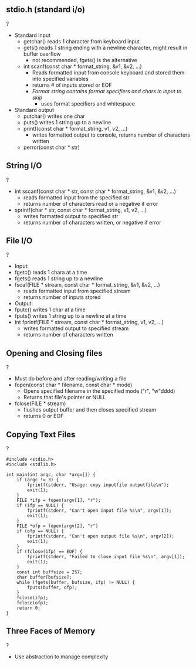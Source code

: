 
## stdio.h (standard i/o)
?
- Standard input
	- getchar() reads 1 character from keyboard input
	- gets() reads 1 string ending with a newline character, might result in buffer overflow
		- not recommended, fgets() is the alternative
	- int scanf(const char * format_string, &v1, &v2, ...)
		- Reads formatted input from console keyboard and stored them into specified variables
		- returns # of inputs stored or EOF
		- *Format string contains format specifiers and chars in input to skip*
			- uses format specifiers and whitespace
- Standard output
	- putchar() writes one char
	- puts() writes 1 string up to a newline
	- printf(const char * format_string, v1, v2, ...)
		- writes formatted output to console, returns number of characters written
	- perror(const char * str)

## String I/O
?
- int sscanf(const char * str, const char * format_string, &v1, &v2, ...)
	- reads formatted input from the specified str
	- returns number of characters read or a negative if error
- sprintf(char * str, const char * format_string, v1, v2, ...)
	- writes formatted output to specified str
	- returns number of characters written, or negative if error

## File I/O 
?
- Input:
- fgetc() reads 1 chara at a time
- fgets() reads 1 string up to a newline 
- fscaf(FILE * stream, const char * format_string, &v1, &v2, ...)
	- reads formatted input from specified stream
	- returns number of inputs stored
- Output:
- fputc() writes 1 char at a time
- fputs() writes 1 string up to a newline at a time
- int fprintf(FILE * stream, const char * format_string, v1, v2, ...)
	- writes formatted output to specified stream
	- returns number of characters written

## Opening and Closing files
?
- Must do before and after reading/writing a file
- fopen(const char * filename, const char * mode)
	- Opens specified filename in the specified mode ("r", "w"dddd)
	- Returns that file's pointer or NULL
- fclose(FILE * stream)
	- flushes output buffer and then closes specified stream
	- returns 0 or EOF

## Copying Text Files
?
```
#include <stdio.h>
#include <stdlib.h>

int main(int argc, char *argv[]) {
	if (argc != 3) {
		fprintf(stderr, "Usage: copy inputfile outputfile\n");
		exit(1);
	}
	FILE *ifp = fopen(argv[1], "r");
	if (ifp == NULL) {
		fprintf(stderr, "Can't open input file %s\n", argv[1]);
		exit(1);
	}
	FILE *ofp = fopen(argv[2], "r")
	if (ofp == NULL) {
		fprintf(stderr, "Can't open output file %s\n", argv[2]);
		exit(1);
	}
	if (fclose(ifp) == EOF) {
		fprintf(stderr, "Failed to close input file %s\n", argv[1]);
		exit(1);
	}
	const int buffsize = 257;
	char buffer[bufsize];
	while (fgets(buffer, bufsize, ifp) != NULL) {
		fputs(buffer, ofp);
	}
	fclose(ifp);
	fclose(ofp);
	return 0;
}
```

## Three Faces of Memory
?
- Use abstraction to manage complexity